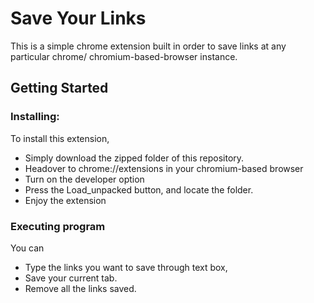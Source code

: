 # Save Your Links

This is a simple chrome extension built in order to save links at any particular chrome/ chromium-based-browser instance.

## Getting Started

### Installing:
To install this extension, 
* Simply download the zipped folder of this repository. 
* Headover to chrome://extensions in your chromium-based browser
* Turn on the developer option
* Press the Load_unpacked button, and locate the folder.
* Enjoy the extension

### Executing program

You can
* Type the links you want to save through text box,
* Save your current tab.
* Remove all the links saved.
